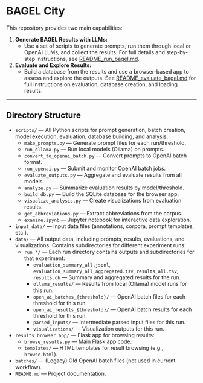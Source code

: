 # BAGEL City

This repository provides two main capabilities:

1. **Generate BAGEL Results with LLMs:**
   - Use a set of scripts to generate prompts, run them through local or OpenAI LLMs, and collect the results. For full details and step-by-step instructions, see [README_run_bagel.md](README_run_bagel.md).
2. **Evaluate and Explore Results:**
   - Build a database from the results and use a browser-based app to assess and explore the outputs. See [README_evaluate_bagel.md](README_evaluate_bagel.md) for full instructions on evaluation, database creation, and loading results.

---

## Directory Structure

- `scripts/` — All Python scripts for prompt generation, batch creation, model execution, evaluation, database building, and analysis:
  - `make_prompts.py` — Generate prompt files for each run/threshold.
  - `run_ollama.py` — Run local models (Ollama) on prompts.
  - `convert_to_openai_batch.py` — Convert prompts to OpenAI batch format.
  - `run_openai.py` — Submit and monitor OpenAI batch jobs.
  - `evaluate_outputs.py` — Aggregate and evaluate results from all models.
  - `analyze.py` — Summarize evaluation results by model/threshold.
  - `build_db.py` — Build the SQLite database for the browser app.
  - `visualize_analysis.py` — Create visualizations from evaluation results.
  - `get_abbreviations.py` — Extract abbreviations from the corpus.
  - `examine.ipynb` — Jupyter notebook for interactive data exploration.
- `input_data/` — Input data files (annotations, corpora, prompt templates, etc.).
- `data/` — All output data, including prompts, results, evaluations, and visualizations. Contains subdirectories for different experiment runs:
  - `run_*/` — Each run directory contains outputs and subdirectories for that experiment:
    - `evaluation_summary_all.jsonl`, `evaluation_summary_all_aggregated.tsv`, `results_all.tsv`, `results.db` — Summary and aggregated results for the run.
    - `ollama_results/` — Results from local (Ollama) model runs for this run.
    - `open_ai_batches_{threshold}/` — OpenAI batch files for each threshold for this run.
    - `open_ai_results_{threshold}/` — OpenAI batch results for each threshold for this run.
    - `parsed_inputs/` — Intermediate parsed input files for this run.
    - `visualizations/` — Visualization outputs for this run.
- `results_browser_app/` — Flask app for browsing results:
  - `browse_results.py` — Main Flask app code.
  - `templates/` — HTML templates for result browsing (e.g., `browse.html`).
- `batches/` — (Legacy) Old OpenAI batch files (not used in current workflow).
- `README.md` — Project documentation.
